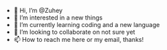 - 👋 Hi, I’m @Zuhey
- 👀 I’m interested in a new things
- 🌱 I’m currently learning coding and a new language 
- 💞️ I’m looking to collaborate on not sure yet
- 📫 How to reach me here or my email, thanks!

<!---
Zuhey/Zuhey is a ✨ special ✨ repository because its `README.md` (this file) appears on your GitHub profile.
You can click the Preview link to take a look at your changes.
--->
